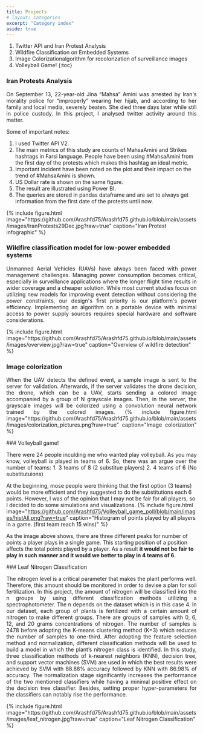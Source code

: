 ```yaml
---
title: Projects
# layout: categories
excerpt: "Category index"
aside: true
---
```

1. Twitter API and Iran Protest Analysis
2. Wildfire Classification on Embedded Systems
3. Image Colorizationalgorithm for recolorization of surveillance images
4. Volleyball Game!
{:toc}
### Iran Protests Analysis
<p style='text-align: justify;'>   
On September 13, 22-year-old Jina “Mahsa” Amini was arrested by Iran's morality police for “improperly” wearing her hijab, and according to her family and local media, severely beaten. She died three days later while still in police custody. In this project, I analysed twitter activity around this matter.

Some of important notes:

1. I used Twitter API V2. 
2. The main metrics of this study are counts of MahsaAmini and Strikes hashtags in Farsi language. People have been using #MahsaAmini from the first day of the protests which makes this hashtag an ideal metric. 
3. Important incident have been noted on the plot and their impact on the trend of #MahsaAmini is shown.
4. US Dollar rate is shown on the same figure. 
5. The result are illustrated using Power BI.
6. The queries are stored in pandas dataframe and are set to always get information from the first date of the protests until now.
</p>
{% include figure.html image="https://github.com/Arashfd75/Arashfd75.github.io/blob/main/assets/images/IranProtests29Dec.jpg?raw=true" caption="Iran Protest infographic" %}


### Wildfire classification model for low-power embedded systems
<p style='text-align: justify;'>   
Unmanned Aerial Vehicles (UAVs) have always been faced with power management challenges. Managing power consumption becomes critical, especially in surveillance applications where the longer flight time results in wider coverage and a cheaper solution.
While most current studies focus on utilizing new models for improving event detection without considering the power constraints, our design's first priority is our platform's power efficiency. Implementing an algorithm on a portable device with minimal access to power supply sources requires special hardware and software considerations.
</p>
{% include figure.html image="https://github.com/Arashfd75/Arashfd75.github.io/blob/main/assets/images/overview.jpg?raw=true" caption="Overview of wildfire detection" %}

### Image colorization
<p style='text-align: justify;'>   
When the UAV detects the defined event, a sample image is sent to
the server for validation. Afterwards, if the server validates the drone decision, the drone, which can be a
UAV, starts sending a colored image accompanied by a group of N grayscale images. Then, in the server,
the grayscale images will be colorized using a convolution neural network trained by the colored images.
{% include figure.html image="https://github.com/Arashfd75/Arashfd75.github.io/blob/main/assets/images/colorization_pictures.png?raw=true" caption="Image colorization" %}
</p>
### Volleyball game!
<p style='text-align: justify;'>   
There were 24 people inculding me who wanted play volleyball. As you may know, volleyball is played in teams of 6. So, there was an argue over the number of teams:
1. 3 teams of 8 (2 substitue players)
2. 4 teams of 6 (No substitutuions)

At the beginning, mose people were thinking that the first option (3 teams) would be more efficient and they suggested to do the substitutions each 6 points. However, I was of the opinion that I may not be fair for all players, so I decided to do some simulations and visualizations.
{% include figure.html image="https://github.com/Arashfd75/Volleyball_game_poll/blob/main/images/histAll.png?raw=true" caption="Histogram of points played by all players in a game. (first team reach 15 wins)" %}

As the image above shows, there are three different peaks for number of points a player plays in a single game. This starting position of a position affects the total points played by a player. As a result **it would not be fair to play in such manner and it would we better to play in 4 teams of 6.**
 </p>
### Leaf Nitrogen Classification
<p style='text-align: justify;'>   
The nitrogen level is a critical parameter that makes the plant performs well. Therefore, this amount should be monitored in order to devise a plan for soil fertilization. In this project, the amount of nitrogen will be classified into the n groups by using different classification methods utilizing a spectrophotometer. The n depends on the dataset which is in this case 4. In our dataset, each group of plants is fertilized with a certain amount of nitrogen to make different groups. There are groups of samples with 0, 6, 12, and 20 grams concentrations of nitrogen. The number of samples is 2478 before adopting the K-means clustering method (K=3) which reduces the number of samples to one-third. After adopting the feature selection method and normalization, different classification methods will be used to build a model in which the plant’s nitrogen class is identified. In this study, three classification methods of k-nearest neighbors (KNN), decision tree, and support vector machines (SVM) are used in which the best results were achieved by SVM with 88.88% accuracy followed by KNN with 86.98% of accuracy. The normalization stage significantly increases the performance of the two mentioned classifiers while having a minimal positive effect on the decision tree classifier. Besides, setting proper hyper-parameters for the classifiers can notably rise the performance.
 </p>
{% include figure.html image="https://github.com/Arashfd75/Arashfd75.github.io/blob/main/assets/images/leaf_nitrogen.jpg?raw=true" caption="Leaf Nitrogen Classification" %}


